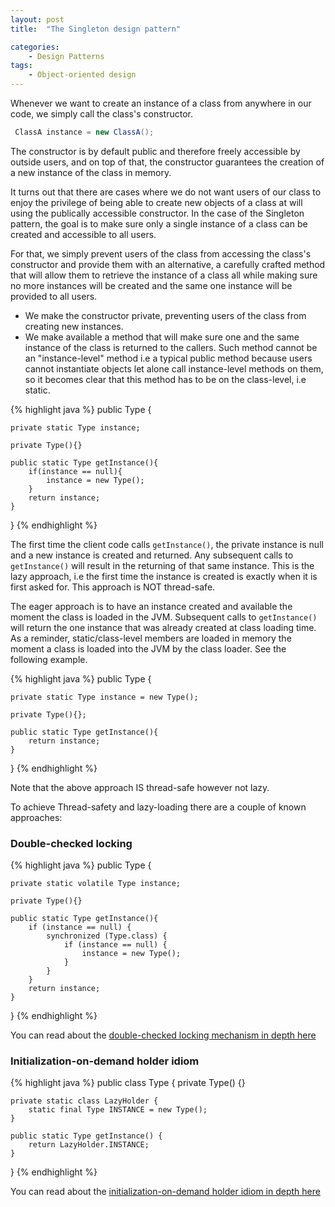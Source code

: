 ```yaml
---
layout: post
title:  "The Singleton design pattern"

categories: 
    - Design Patterns
tags:
    - Object-oriented design
---
```


Whenever we want to create an instance of a class from anywhere in our code, we simply call the class's constructor.
```java
 ClassA instance = new ClassA();
```
The constructor is by default public and therefore freely accessible by outside users, and on top of that, the constructor guarantees the creation of a new instance of the class in memory.

 It turns out that there are cases where we do not want users of our class to enjoy the privilege of being able to create new objects of a class at will using the publically accessible constructor. In the case of the Singleton pattern, the goal is to make sure only a single instance of a class can be created and accessible to all users.

 For that, we simply prevent users of the class from accessing the class's constructor and provide them with an alternative, a carefully crafted method that will allow them to retrieve the instance of a class all while making sure no more instances will be created and the same one instance will be provided to all users.

 - We make the constructor private, preventing users of the class from creating new instances.
 - We make available a method that will make sure one and the same instance of the class is returned to the callers. Such method cannot be an "instance-level" method i.e a typical public method because users cannot instantiate objects let alone call instance-level methods on them, so it becomes clear that this method has to be on the class-level, i.e static.

{% highlight java %}
public Type {

    private static Type instance;

    private Type(){}

    public static Type getInstance(){
        if(instance == null){
            instance = new Type();
        }
        return instance;
    }
}
{% endhighlight %}

The first time the client code calls `getInstance()`, the private instance is null and a new instance is created and returned. Any subsequent calls to `getInstance()` will result in the returning of that same instance. This is the lazy approach, i.e the first time the instance is created is exactly when it is first asked for. This approach is NOT thread-safe.

The eager approach is to have an instance created and available the moment the class is loaded in the JVM. Subsequent calls to `getInstance()` will return the one instance that was already created at class loading time. As a reminder, static/class-level members are loaded in memory the moment a class is loaded into the JVM by the class loader. See the following example. 

{% highlight java %}
public Type {

    private static Type instance = new Type();

    private Type(){};

    public static Type getInstance(){
        return instance;
    }
}
{% endhighlight %}

Note that the above approach IS thread-safe however not lazy.

To achieve Thread-safety and lazy-loading there are a couple of known approaches:

### Double-checked locking

{% highlight java %}
public Type {

    private static volatile Type instance;

    private Type(){}

    public static Type getInstance(){
        if (instance == null) {
			synchronized (Type.class) {
				if (instance == null) {
					instance = new Type();
				}
			}
		}
        return instance;
    }
}
{% endhighlight %}

You can read about the [double-checked locking mechanism in depth here](https://en.wikipedia.org/wiki/Double-checked_locking#Usage_in_Java)

### Initialization-on-demand holder idiom

{% highlight java %}
public class Type {
    private Type() {}

    private static class LazyHolder {
        static final Type INSTANCE = new Type();
    }

    public static Type getInstance() {
        return LazyHolder.INSTANCE;
    }
}
{% endhighlight %}

You can read about the [initialization-on-demand holder idiom in depth here](https://en.wikipedia.org/wiki/Initialization-on-demand_holder_idiom)